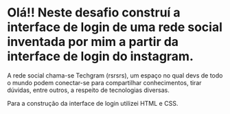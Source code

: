 # Olá!! Neste desafio construí a interface de login de uma rede social inventada por mim a partir da  interface de login do instagram.

A rede social chama-se Techgram (rsrsrs), um espaço no qual devs de todo o mundo podem conectar-se para compartilhar conhecimentos,  tirar dúvidas, entre outros, a respeito de tecnologias diversas.

 Para a construção da interface de login utilizei HTML e CSS.